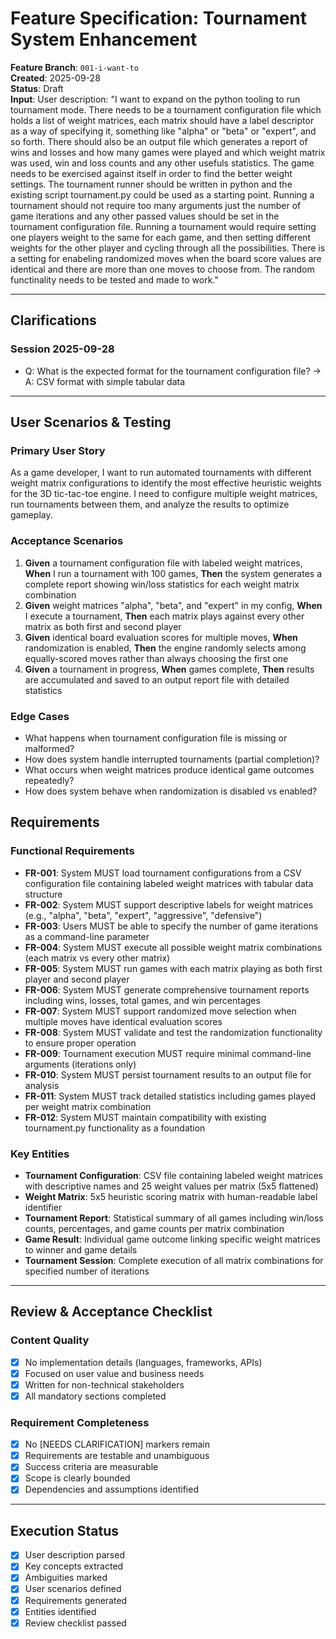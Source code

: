 # Feature Specification: Tournament System Enhancement

**Feature Branch**: `001-i-want-to`  
**Created**: 2025-09-28  
**Status**: Draft  
**Input**: User description: "I want to expand on the python tooling to run tournament mode. There needs to be a tournament configuration file which holds a list of weight matrices, each matrix should have a label descriptor as a way of specifying it, something like \"alpha\" or \"beta\" or \"expert\", and so forth. There should also be an output file which generates a report of wins and losses and how many games were played and which weight matrix was used, win and loss counts and any other usefuls statistics. The game needs to be exercised against itself in order to find the better weight settings. The tournament runner should be written in python and the existing script tournament.py could be used as a starting point. Running a tournament should not require too many arguments just the number of game iterations and any other passed values should be set in the tournament configuration file. Running a tournament would require setting one players weight to the same for each game, and then setting different weights for the other player and cycling through all the possibilities. There is a setting for enabeling randomized moves when the board score values are identical and there are more than one moves to choose from. The random functinality needs to be tested and made to work."

---

## Clarifications

### Session 2025-09-28

- Q: What is the expected format for the tournament configuration file? → A: CSV format with simple tabular data

---

## User Scenarios & Testing

### Primary User Story

As a game developer, I want to run automated tournaments with different weight matrix configurations to identify the most effective heuristic weights for the 3D tic-tac-toe engine. I need to configure multiple weight matrices, run tournaments between them, and analyze the results to optimize gameplay.

### Acceptance Scenarios

1. **Given** a tournament configuration file with labeled weight matrices, **When** I run a tournament with 100 games, **Then** the system generates a complete report showing win/loss statistics for each weight matrix combination
2. **Given** weight matrices "alpha", "beta", and "expert" in my config, **When** I execute a tournament, **Then** each matrix plays against every other matrix as both first and second player
3. **Given** identical board evaluation scores for multiple moves, **When** randomization is enabled, **Then** the engine randomly selects among equally-scored moves rather than always choosing the first one
4. **Given** a tournament in progress, **When** games complete, **Then** results are accumulated and saved to an output report file with detailed statistics

### Edge Cases

- What happens when tournament configuration file is missing or malformed?
- How does system handle interrupted tournaments (partial completion)?
- What occurs when weight matrices produce identical game outcomes repeatedly?
- How does system behave when randomization is disabled vs enabled?

## Requirements

### Functional Requirements

- **FR-001**: System MUST load tournament configurations from a CSV configuration file containing labeled weight matrices with tabular data structure
- **FR-002**: System MUST support descriptive labels for weight matrices (e.g., "alpha", "beta", "expert", "aggressive", "defensive")
- **FR-003**: Users MUST be able to specify the number of game iterations as a command-line parameter
- **FR-004**: System MUST execute all possible weight matrix combinations (each matrix vs every other matrix)
- **FR-005**: System MUST run games with each matrix playing as both first player and second player
- **FR-006**: System MUST generate comprehensive tournament reports including wins, losses, total games, and win percentages
- **FR-007**: System MUST support randomized move selection when multiple moves have identical evaluation scores
- **FR-008**: System MUST validate and test the randomization functionality to ensure proper operation
- **FR-009**: Tournament execution MUST require minimal command-line arguments (iterations only)
- **FR-010**: System MUST persist tournament results to an output file for analysis
- **FR-011**: System MUST track detailed statistics including games played per weight matrix combination
- **FR-012**: System MUST maintain compatibility with existing tournament.py functionality as a foundation

### Key Entities

- **Tournament Configuration**: CSV file containing labeled weight matrices with descriptive names and 25 weight values per matrix (5x5 flattened)
- **Weight Matrix**: 5x5 heuristic scoring matrix with human-readable label identifier  
- **Tournament Report**: Statistical summary of all games including win/loss counts, percentages, and game counts per matrix combination
- **Game Result**: Individual game outcome linking specific weight matrices to winner and game details
- **Tournament Session**: Complete execution of all matrix combinations for specified number of iterations

---

## Review & Acceptance Checklist

### Content Quality

- [x] No implementation details (languages, frameworks, APIs)
- [x] Focused on user value and business needs
- [x] Written for non-technical stakeholders
- [x] All mandatory sections completed

### Requirement Completeness

- [x] No [NEEDS CLARIFICATION] markers remain
- [x] Requirements are testable and unambiguous  
- [x] Success criteria are measurable
- [x] Scope is clearly bounded
- [x] Dependencies and assumptions identified

---

## Execution Status

- [x] User description parsed
- [x] Key concepts extracted
- [x] Ambiguities marked
- [x] User scenarios defined
- [x] Requirements generated
- [x] Entities identified
- [x] Review checklist passed

